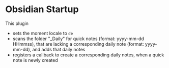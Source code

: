 # Obsidian Startup

This plugin

-  sets the moment locale to `de`
-  scans the folder "\_Daily" for quick notes (format: yyyy-mm-dd HHmmss), that are lacking a corresponding daily note (format: yyyy-mm-dd), and adds that daily notes
-  registers a callback to create a corresponding daily notes, when a quick note is newly created
